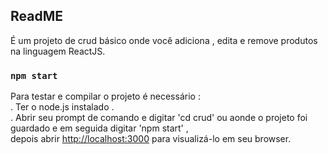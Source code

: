 ## ReadME

É um projeto de crud básico onde você adiciona , edita e remove produtos na linguagem ReactJS.  

### `npm start`
Para testar e compilar o projeto é necessário : <br>.
Ter o node.js instalado .  <br> . 
Abrir seu prompt de comando e digitar 'cd crud' ou aonde o projeto foi guardado e em seguida digitar 'npm start' , <br>
depois abrir [http://localhost:3000](http://localhost:3000) para visualizá-lo em seu browser.









